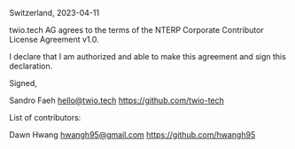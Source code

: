 Switzerland, 2023-04-11

twio.tech AG agrees to the terms of the NTERP Corporate Contributor License
Agreement v1.0.

I declare that I am authorized and able to make this agreement and sign this
declaration.

Signed,

Sandro Faeh hello@twio.tech https://github.com/twio-tech

List of contributors:

Dawn Hwang hwangh95@gmail.com https://github.com/hwangh95
